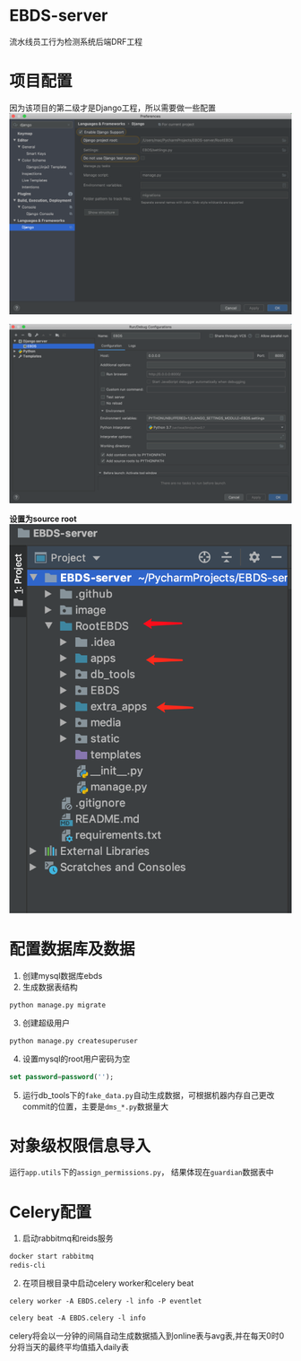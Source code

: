 # EBDS-server
流水线员工行为检测系统后端DRF工程

# 项目配置
因为该项目的第二级才是Django工程，所以需要做一些配置
![image-20191118215503180](./image/image-20191128202115539.png)

![image-20191118215552894](./image/image-20191118215552894.png)

**设置为source root**
![image-20191128202334738](./image/image-20191128202334738.png)

# 配置数据库及数据
1. 创建mysql数据库ebds
2. 生成数据表结构
```shell script
python manage.py migrate
```
3. 创建超级用户
```shell script
python manage.py createsuperuser
```

4. 设置mysql的root用户密码为空
```sql
set password=password('');
```

5. 运行db_tools下的`fake_data.py`自动生成数据，可根据机器内存自己更改commit的位置，主要是`dms_*.py`数据量大

# 对象级权限信息导入
运行`app.utils`下的`assign_permissions.py`，
结果体现在`guardian`数据表中


# Celery配置
1. 启动rabbitmq和reids服务
```shell
docker start rabbitmq
redis-cli
```

2. 在项目根目录中启动celery worker和celery beat
```
celery worker -A EBDS.celery -l info -P eventlet
```
```
celery beat -A EBDS.celery -l info
```

celery将会以一分钟的间隔自动生成数据插入到online表与avg表,并在每天0时0分将当天的最终平均值插入daily表
